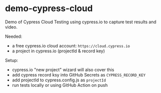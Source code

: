 # demo-cypress-cloud

Demo of Cypress Cloud Testing using cypress.io to capture test results and video.

Needed:
- a free cypress.io cloud account: `https://cloud.cypress.io`
- a project in cypress.io (projectId & record key)

Setup:
  - cypress.io "new project" wizard will also cover this
  - add cypress record ksy into GitHub Secrets as `CYPRESS_RECORD_KEY`
  - add projectId to cypress.config.js as `projectId`
  - run tests locally or using GitHub Action on push
